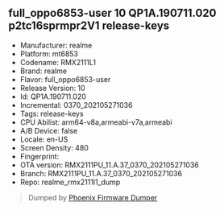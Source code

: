 ## full_oppo6853-user 10 QP1A.190711.020 p2tc16sprmpr2V1 release-keys
- Manufacturer: realme
- Platform: mt6853
- Codename: RMX2111L1
- Brand: realme
- Flavor: full_oppo6853-user
- Release Version: 10
- Id: QP1A.190711.020
- Incremental: 0370_202105271036
- Tags: release-keys
- CPU Abilist: arm64-v8a,armeabi-v7a,armeabi
- A/B Device: false
- Locale: en-US
- Screen Density: 480
- Fingerprint: 
- OTA version: RMX2111PU_11.A.37_0370_202105271036
- Branch: RMX2111PU_11.A.37_0370_202105271036
- Repo: realme_rmx2111l1_dump


>Dumped by [Phoenix Firmware Dumper](https://github.com/DroidDumps/phoenix_firmware_dumper)
